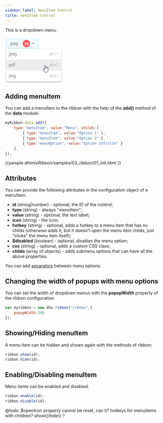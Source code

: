 ```yaml
---
sidebar_label: menuItem Control
title: menuItem Control
---          
```


This is a dropdown menu.

![](../assets/ribbon/select_button.png)

## Adding menuItem

You can add a menuItem to the ribbon with the help of the **add()** method of the **data** module:

~~~js
myRibbon.data.add({
	type:"menuItem", value:"Menu", childs:[
		{ type:"menuItem", value:"Option 1" },
		{ type:"menuItem", value:"Option 2" },
		{ type:"menuOption", value:"Option Infinite" }
	]
});
~~~

{{sample
dhtmlxRibbon/samples/03_ribbon/01_init.html
}}

## Attributes

You can provide the following attributes in the configuration object of a menuItem:

- **id** (string|number) - optional, the ID of the control;
- **type** (string) -  always "menuItem";
- **value** (string) - optional, the text label;
- **icon** (string) - the icon;
- **hotkey** (string) - optional, adds a hotkey to a menu item that has no childs (otherwise adds it, but it doesn't open the menu item childs, just "clicks" the menu item itself);
- **$disabled** (boolean) - optional, disables the menu option;
- **css** (string) - optional, adds a custom CSS class;
- **childs** (array of objects) - adds submenu options that can have all the above properties.

You can add [separators](ribbon/separator.md) between menu options.

## Changing the width of popups with menu options

You can set the width of dropdown menus with the **popupWidth** property of the ribbon configuration:

~~~js
var myribbon = new dhx.ribbon("ribbon",{
    popupWidth:100
});
~~~

## Showing/Hiding menuItem

A menu item can be hidden and shown again with the methods of ribbon:

~~~js
ribbon.show(id);
ribbon.hide(id);
~~~

## Enabling/Disabling menuItem

Menu items can be enabled and disabled:

~~~js
ribbon.enable(id);
ribbon.disable(id);
~~~

@todo:
$openIcon property cannot be reset, can it? hotkeys for menuItems with children? show()/hide() ?

